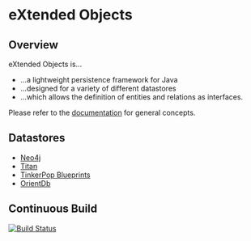 # eXtended Objects

## Overview

eXtended Objects is...

* ...a lightweight persistence framework for Java
* ...designed for a variety of different datastores
* ...which allows the definition of entities and relations as interfaces.

Please refer to the [documentation](https://github.com/buschmais/xo/blob/master/doc/src/main/asciidoc/index.asciidoc) for general concepts.

## Datastores

* [Neo4j](https://github.com/buschmais/xo/blob/master/neo4j/src/main/asciidoc/index.asciidoc)
* [Titan](https://github.com/PureSolTechnologies/extended-objects-titan)
* [TinkerPop Blueprints](https://github.com/BluWings/xo-tinkerpop-blueprints)
* [OrientDb](https://github.com/BluWings/xo-orientdb)

## Continuous Build
[![Build Status](https://travis-ci.org/buschmais/extended-objects.png)](https://travis-ci.org/buschmais/extended-objects)

